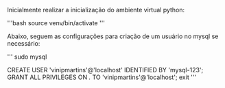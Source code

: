 Inicialmente realizar a inicialização do ambiente virtual python:

'''bash
source venv/bin/activate
'''

Abaixo, seguem as configurações para criação de um usuário no mysql se necessário:

'''
sudo mysql

CREATE USER 'vinipmartins'@'localhost' IDENTIFIED BY 'mysql-123';
GRANT ALL PRIVILEGES ON *.* TO 'vinipmartins'@'localhost';
exit
'''

